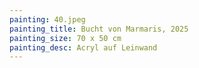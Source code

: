 ```yaml
---
painting: 40.jpeg
painting_title: Bucht von Marmaris, 2025
painting_size: 70 x 50 cm
painting_desc: Acryl auf Leinwand
---
```

